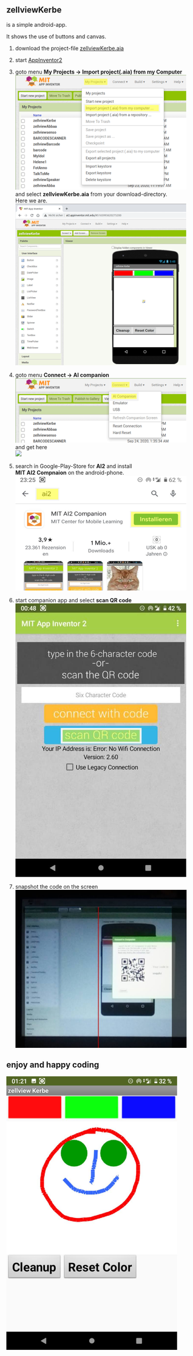 ## zellviewKerbe  

is a simple android-app.

It shows the use of buttons and canvas.

1. download the project-file [zellviewKerbe.aia](https://github.com/kerbe/zellviewKerbe.aia)

1. start [AppInventor2](http://ai2.appinventor.mit.edu)

1. goto menu 
__My Projects -> Import project(.aia) from my Computer__  
![](Rsrc/selectaia.png)  
and select __zellviewKerbe.aia__ from your download-directory.  
Here we are.  
![](Rsrc/openkerbe.png)  

1. goto menu __Connect -> AI companion__  
![](Rsrc/connectaicompanion.png)  
and get here  
![](Rsrc/connectaicompanion2.png)  

1. search in Google-Play-Store for __AI2__ and install  
__MIT AI2 Compnaion__ on the android-phone.  
![](Rsrc/getai2companion.png)

1. start companion app and select __scan QR code__  
![](Rsrc/startcompanionapp.png)  


1. snapshot the code on the screen  
![](Rsrc/scanqrcode.png)  


## enjoy and happy coding  

![](Rsrc/kerbe1.png)
